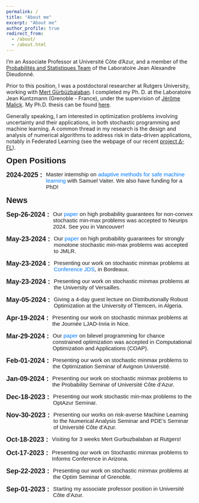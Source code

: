 ```yaml
---
permalink: /
title: "About me"
excerpt: "About me"
author_profile: true
redirect_from:
  - /about/
  - /about.html
---
```


<!-- ***I’m on the market for a postdoc position!*** -->

I’m an Associate Professor at Université Côte d’Azur, and a member of the [Probabilités and Statistiques Team](https://math.univ-cotedazur.fr) of the Laboratoire Jean Alexandre Dieudonné.

Prior to this position, I was a postdoctoral researcher at Rutgers University, working with [Mert Gürbüzbalaban](https://scholar.google.fr/citations?hl=fr&user=m-nZ7MgAAAAJ). I completed my Ph. D. at the Laboratoire Jean Kuntzmann (Grenoble - France), under the supervision of [Jérôme Malick](https://ljk.imag.fr/membres/Jerome.Malick/). My Ph.D. thesis can be found [here](/files/phd_thesis.pdf).

Generally speaking, I am interested in optimization problems involving uncertainty and their applications, in both stochastic programming and machine learning.  A common thread in my research is the design and analysis of numerical algorithms to address risk in data-driven applications, notably in Federated Learning (see the webpage of our recent [project &#916;-FL](/projects/sfl-overview/)).

<div style="font-family: Arial, sans-serif;">
  <b style="font-size:22px; font-family: 'Lora', sans-serif; margin-bottom: 10px; display: block;">Open Positions</b>
  <ul style="list-style-type: none; padding-left: 0; font-size: 15px;">
      <li style="margin-bottom: 15px; display: flex; align-items: flex-start;">
          <div style="flex-shrink: 0; margin-right: 10px;">
              <span style="font-weight: bold; font-size: 18px;">2024-2025 :</span>
          </div>
          <div style="flex-grow: 1;">
              Master internship on <a href="/files/master_internship_subject1.pdf"
                   style="color: #007bff; text-decoration: none;"
                   onmouseover="this.style.color='#0056b3'; this.style.textDecoration='underline';"
                   onmouseout="this.style.color='#007bff'; this.style.textDecoration='none';"
                   onfocus="this.style.color='#0056b3'; this.style.textDecoration='underline';"
                   onblur="this.style.color='#007bff'; this.style.textDecoration='none';">adaptive methods for safe machine learning</a> with Samuel Vaiter. We also have funding for a PhD!
          </div>
      </li>
  </ul>
</div>

<div style="font-family: Arial, sans-serif;">
    <b style="font-size:22px; font-family: 'Lora', sans-serif; margin-bottom: 10px; display: block;">News</b>
    <ul style="list-style-type: none; padding-left: 0; font-size: 15px;">
        <li style="margin-bottom: 15px; display: flex; align-items: flex-start;">
            <div style="flex-shrink: 0; margin-right: 10px;">
                <span style="font-weight: bold; font-size: 18px;">Sep-26-2024 :</span>
            </div>
            <div style="flex-grow: 1;">
              Our <a href="https://arxiv.org/pdf/2405.14130"
                   style="color: #007bff; text-decoration: none;"
                   onmouseover="this.style.color='#0056b3'; this.style.textDecoration='underline';"
                   onmouseout="this.style.color='#007bff'; this.style.textDecoration='none';"
                   onfocus="this.style.color='#0056b3'; this.style.textDecoration='underline';"
                   onblur="this.style.color='#007bff'; this.style.textDecoration='none';">paper</a> on high probability guarantees for non-convex stochastic min-max problems was accepted to Neurips 2024. See you in Vancouver!
            </div>
        </li>
        <li style="margin-bottom: 15px; display: flex; align-items: flex-start;">
            <div style="flex-shrink: 0; margin-right: 10px;">
                <span style="font-weight: bold; font-size: 18px;">May-23-2024 :</span>
            </div>
            <div style="flex-grow: 1;">
                Our <a href="https://arxiv.org/pdf/2304.00444"
                       style="color: #007bff; text-decoration: none;"
                       onmouseover="this.style.color='#0056b3'; this.style.textDecoration='underline';"
                       onmouseout="this.style.color='#007bff'; this.style.textDecoration='none';"
                       onfocus="this.style.color='#0056b3'; this.style.textDecoration='underline';"
                       onblur="this.style.color='#007bff'; this.style.textDecoration='none';">paper</a> on high probability guarantees for strongly monotone stochastic min-max problems was accepted to JMLR.
            </div>
        </li>
        <li style="margin-bottom: 15px; display: flex; align-items: flex-start;">
            <div style="flex-shrink: 0; margin-right: 10px;">
                <span style="font-weight: bold; font-size: 18px;">May-23-2024 :</span>
            </div>
            <div style="flex-grow: 1;">
                Presenting our work on stochastic minmax problems at <a href="https://jds2024.sciencesconf.org"
                       style="color: #007bff; text-decoration: none;"
                       onmouseover="this.style.color='#0056b3'; this.style.textDecoration='underline';"
                       onmouseout="this.style.color='#007bff'; this.style.textDecoration='none';"
                       onfocus="this.style.color='#0056b3'; this.style.textDecoration='underline';"
                       onblur="this.style.color='#007bff'; this.style.textDecoration='none';">Conference JDS</a>, in Bordeaux.
            </div>
        </li>
        <li style="margin-bottom: 15px; display: flex; align-items: flex-start;">
            <div style="flex-shrink: 0; margin-right: 10px;">
                <span style="font-weight: bold; font-size: 18px;">May-23-2024 :</span>
            </div>
            <div style="flex-grow: 1;">
                Presenting our work on stochastic minmax problems at the University of Versailles.
            </div>
        </li>
        <li style="margin-bottom: 15px; display: flex; align-items: flex-start;">
            <div style="flex-shrink: 0; margin-right: 10px;">
                <span style="font-weight: bold; font-size: 18px;">May-05-2024 :</span>
            </div>
            <div style="flex-grow: 1;">
                Giving a 4-day guest lecture on Distributionally Robust Optimization at the University of Tlemcen, in Algeria.
            </div>
        </li>
        <li style="margin-bottom: 15px; display: flex; align-items: flex-start;">
            <div style="flex-shrink: 0; margin-right: 10px;">
                <span style="font-weight: bold; font-size: 18px;">Apr-19-2024 :</span>
            </div>
            <div style="flex-grow: 1;">
                Presenting our work on stochastic minmax problems at the Journée LJAD-Inria in Nice.
            </div>
        </li>
        <li style="margin-bottom: 15px; display: flex; align-items: flex-start;">
            <div style="flex-shrink: 0; margin-right: 10px;">
                <span style="font-weight: bold; font-size: 18px;">Mar-29-2024 :</span>
            </div>
            <div style="flex-grow: 1;">
                Our <a href="https://arxiv.org/pdf/2103.10832.pdf"
                       style="color: #007bff; text-decoration: none;"
                       onmouseover="this.style.color='#0056b3'; this.style.textDecoration='underline';"
                       onmouseout="this.style.color='#007bff'; this.style.textDecoration='none';"
                       onfocus="this.style.color='#0056b3'; this.style.textDecoration='underline';"
                       onblur="this.style.color='#007bff'; this.style.textDecoration='none';">paper</a>
                on bilevel programming for chance constrained optimization was accepted in Computational Optimization and Applications (COAP).
            </div>
        </li>     
        <li style="margin-bottom: 15px; display: flex; align-items: flex-start;">
            <div style="flex-shrink: 0; margin-right: 10px;">
                <span style="font-weight: bold; font-size: 18px;">Feb-01-2024 :</span>
            </div>
            <div style="flex-grow: 1;">
                Presenting our work on stochastic minmax problems to the Optimization Seminar of Avignon Université.
            </div>
        </li>                  
        <li style="margin-bottom: 15px; display: flex; align-items: flex-start;">
            <div style="flex-shrink: 0; margin-right: 10px;">
                <span style="font-weight: bold; font-size: 18px;">Jan-09-2024 :</span>
            </div>
            <div style="flex-grow: 1;">
                Presenting our work on stochastic minmax problems to the Probability Seminar of Université Côte d’Azur.
            </div>
        </li>
        <li style="margin-bottom: 15px; display: flex; align-items: flex-start;">
            <div style="flex-shrink: 0; margin-right: 10px;">
                <span style="font-weight: bold; font-size: 18px;">Dec-18-2023 :</span>
            </div>
            <div style="flex-grow: 1;">
                Presenting our work stochastic min-max problems to the OptAzur Seminar.
            </div>
        </li>
        <li style="margin-bottom: 15px; display: flex; align-items: flex-start;">
            <div style="flex-shrink: 0; margin-right: 10px;">
                <span style="font-weight: bold; font-size: 18px;">Nov-30-2023 :</span>
            </div>
            <div style="flex-grow: 1;">
                Presenting our works on risk-averse Machine Learning to the Numerical Analysis Seminar and PDE’s Seminar of Université Côte d’Azur.
            </div>
        </li>
        <li style="margin-bottom: 15px; display: flex; align-items: flex-start;">
            <div style="flex-shrink: 0; margin-right: 10px;">
                <span style="font-weight: bold; font-size: 18px;">Oct-18-2023 :</span>
            </div>
            <div style="flex-grow: 1;">
                Visiting for 3 weeks Mert Gurbuzbalaban at Rutgers!
            </div>
        </li>
        <li style="margin-bottom: 15px; display: flex; align-items: flex-start;">
            <div style="flex-shrink: 0; margin-right: 10px;">
                <span style="font-weight: bold; font-size: 18px;">Oct-17-2023 :</span>
            </div>
            <div style="flex-grow: 1;">
                Presenting our work on Stochastic minmax problems to Informs Conference in Arizona.
            </div>
        </li>
        <li style="margin-bottom: 15px; display: flex; align-items: flex-start;">
            <div style="flex-shrink: 0; margin-right: 10px;">
                <span style="font-weight: bold; font-size: 18px;">Sep-22-2023 :</span>
            </div>
            <div style="flex-grow: 1;">
                Presenting our work on stochastic minmax problems at the Optim Seminar of Grenoble.
            </div>
        </li>
        <li style="margin-bottom: 15px; display: flex; align-items: flex-start;">
            <div style="flex-shrink: 0; margin-right: 10px;">
                <span style="font-weight: bold; font-size: 18px;">Sep-01-2023 :</span>
            </div>
            <div style="flex-grow: 1;">
                Starting my associate professor position in Université Côte d’Azur.
            </div>
        </li>
        <!-- Repeat the same structure for other list items -->
    </ul>
</div>

